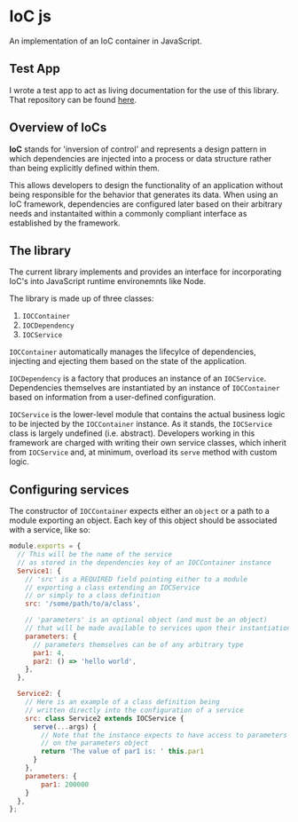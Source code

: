 # IoC js

An implementation of an IoC container in JavaScript.

## Test App

I wrote a test app to act as living documentation for the use of this library. That repository can be found [here](https://github.com/ianmacdougald/IoC-test-app).

## Overview of IoCs

**IoC** stands for 'inversion of control' and represents a design pattern in which dependencies are injected into a process or data structure rather than being explicitly defined within them.

This allows developers to design the functionality of an application without being responsible for the behavior that generates its data. When using an IoC framework, dependencies are configured later based on their arbitrary needs and instantaited within a commonly compliant interface as established by the framework.

## The library

The current library implements and provides an interface for incorporating IoC's into JavaScript runtime environemnts like Node.

The library is made up of three classes:

1. `IOCContainer`
2. `IOCDependency`
3. `IOCService`

`IOCContainer` automatically manages the lifecylce of dependencies, injecting and ejecting them based on the state of the application.

`IOCDependency` is a factory that produces an instance of an `IOCService`. Dependencies themselves are instantiated by an instance of `IOCContainer` based on information from a user-defined configuration.

`IOCService` is the lower-level module that contains the actual business logic to be injected by the `IOCContainer` instance. As it stands, the `IOCService` class is largely undefined (i.e. abstract). Developers working in this framework are charged with writing their own service classes, which inherit from `IOCService` and, at minimum, overload its `serve` method with custom logic.

## Configuring services

The constructor of `IOCContainer` expects either an `object` or a path to a module exporting an object. Each key of this object should be associated with a service, like so:

```js
module.exports = {
  // This will be the name of the service
  // as stored in the dependencies key of an IOCContainer instance
  Service1: {
    // 'src' is a REQUIRED field pointing either to a module
    // exporting a class extending an IOCService
    // or simply to a class definition
    src: '/some/path/to/a/class',

    // 'parameters' is an optional object (and must be an object)
    // that will be made available to services upon their instantiation
    parameters: {
      // parameters themselves can be of any arbitrary type
      par1: 4,
      par2: () => 'hello world',
    },
  },

  Service2: {
    // Here is an example of a class definition being
    // written directly into the configuration of a service
    src: class Service2 extends IOCService {
      serve(...args) {
        // Note that the instance expects to have access to parameters defined
        // on the parameters object
        return 'The value of par1 is: ' this.par1
      }
    },
    parameters: {
        par1: 200000
    }
  },
};
```
